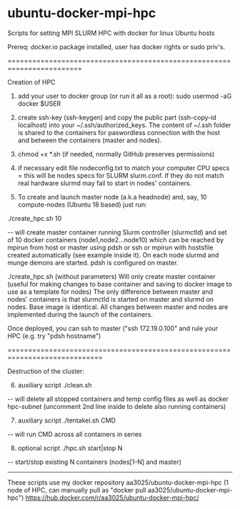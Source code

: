 # ubuntu-docker-mpi-hpc
Scripts for setting MPI SLURM HPC with docker for linux Ubuntu hosts

Prereq: docker.io package installed, user has docker rights or sudo priv's.

========================================================================

Creation of HPC

1) add your user to docker group (or run it all as a root):  sudo usermod -aG docker $USER

2) create ssh-key (ssh-keygen) and copy the public part (ssh-copy-id localhost)  into your ~/.ssh/authorized_keys. The content of ~/.ssh folder is shared to the containers for paswordless connection with the host and between the containers (master and nodes).

3) chmod +x *.sh (if needed, normally GitHub preserves permissions)

4) if necessary edit file nodeconfig.txt to match your computer CPU specs = this will be nodes specs for SLURM slurm.conf. If they do not match real hardware slurmd may fail to start in nodes' containers.

5) To create and launch master node (a.k.a headnode) and, say, 10 compute-nodes (Ubuntu 18 based) just run:

./create_hpc.sh 10

-- will create master container running Slurm controller (slurmctld) and set of 10 docker containers (node1,node2...node10) which can be reached by mpirun from host or master using pdsh or ssh or mpirun with hostsfile created automatically (see example inside it). On each node slurmd and munge demons are started. pdsh is configured on master.

./create_hpc.sh (without parameters)
Will only create master container (useful for making changes to base container and saving to docker image to use as a template for nodes)
The only difference between master and nodes' containers is that slurmctld is started on master and slurmd on nodes. Base image is identical. All changes between master and nodes are implemented during the launch of the containers.

Once deployed, you can ssh to master ("ssh 172.19.0.100" and rule your HPC (e.g. try "pdsh hostname")

=============================================================================

Destruction of the cluster:

6) auxiliary script ./clean.sh 

-- will delete all stopped containers and temp config files as well as docker hpc-subnet (uncomment 2nd line inside to delete also running containers)

7) auxiliary script
./tentakel.sh CMD

-- will run CMD across all containers in series


8) optional script ./hpc.sh start|stop N  

 -- start/stop existing N containers (nodes[1-N] and master)

--------------------------


These scripts use my docker repository aa3025/ubuntu-docker-mpi-hpc (1 node of HPC, can manually pull as "docker pull aa3025/ubuntu-docker-mpi-hpc")
https://hub.docker.com/r/aa3025/ubuntu-docker-mpi-hpc/
